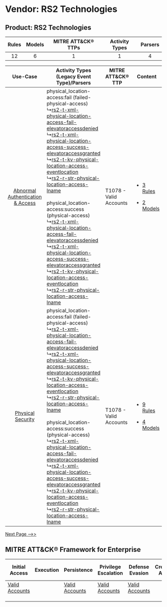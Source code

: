 Vendor: RS2 Technologies
========================
Product: RS2 Technologies
-------------------------
| Rules | Models | MITRE ATT&CK® TTPs | Activity Types | Parsers |
|:-----:|:------:|:------------------:|:--------------:|:-------:|
|  12   |   6    |         1          |       1        |    4    |

|    Use-Case    | Activity Types (Legacy Event Type)/Parsers    | MITRE ATT&CK® TTP          | Content    |
|:----:| ---- | ---- | ---- |
| [Abnormal Authentication & Access](../../../UseCases/uc_abnormal_authentication_&_access.md) |  physical_location-access:fail (failed-physical-access)<br> ↳[rs2-t-xml-physical-location-access-fail-elevatoraccessdenied](Ps/pC_rs2txmlphysicallocationaccessfailelevatoraccessdenied.md)<br> ↳[rs2-t-xml-physical-location-access-success-elevatoraccessgranted](Ps/pC_rs2txmlphysicallocationaccesssuccesselevatoraccessgranted.md)<br> ↳[rs2-t-kv-physical-location-access-eventlocation](Ps/pC_rs2tkvphysicallocationaccesseventlocation.md)<br> ↳[rs2-r-str-physical-location-access-lname](Ps/pC_rs2rstrphysicallocationaccesslname.md)<br><br> physical_location-access:success (physical-access)<br> ↳[rs2-t-xml-physical-location-access-fail-elevatoraccessdenied](Ps/pC_rs2txmlphysicallocationaccessfailelevatoraccessdenied.md)<br> ↳[rs2-t-xml-physical-location-access-success-elevatoraccessgranted](Ps/pC_rs2txmlphysicallocationaccesssuccesselevatoraccessgranted.md)<br> ↳[rs2-t-kv-physical-location-access-eventlocation](Ps/pC_rs2tkvphysicallocationaccesseventlocation.md)<br> ↳[rs2-r-str-physical-location-access-lname](Ps/pC_rs2rstrphysicallocationaccesslname.md)<br> | T1078 - Valid Accounts<br> | [<ul><li>3 Rules</li></ul><ul><li>2 Models</li></ul>](RM/r_m_rs2_technologies_rs2_technologies_Abnormal_Authentication_&_Access.md) |
|    [Physical Security](../../../UseCases/uc_physical_security.md)    |  physical_location-access:fail (failed-physical-access)<br> ↳[rs2-t-xml-physical-location-access-fail-elevatoraccessdenied](Ps/pC_rs2txmlphysicallocationaccessfailelevatoraccessdenied.md)<br> ↳[rs2-t-xml-physical-location-access-success-elevatoraccessgranted](Ps/pC_rs2txmlphysicallocationaccesssuccesselevatoraccessgranted.md)<br> ↳[rs2-t-kv-physical-location-access-eventlocation](Ps/pC_rs2tkvphysicallocationaccesseventlocation.md)<br> ↳[rs2-r-str-physical-location-access-lname](Ps/pC_rs2rstrphysicallocationaccesslname.md)<br><br> physical_location-access:success (physical-access)<br> ↳[rs2-t-xml-physical-location-access-fail-elevatoraccessdenied](Ps/pC_rs2txmlphysicallocationaccessfailelevatoraccessdenied.md)<br> ↳[rs2-t-xml-physical-location-access-success-elevatoraccessgranted](Ps/pC_rs2txmlphysicallocationaccesssuccesselevatoraccessgranted.md)<br> ↳[rs2-t-kv-physical-location-access-eventlocation](Ps/pC_rs2tkvphysicallocationaccesseventlocation.md)<br> ↳[rs2-r-str-physical-location-access-lname](Ps/pC_rs2rstrphysicallocationaccesslname.md)<br> | T1078 - Valid Accounts<br> | [<ul><li>9 Rules</li></ul><ul><li>4 Models</li></ul>](RM/r_m_rs2_technologies_rs2_technologies_Physical_Security.md)    |
[Next Page -->>](2_ds_rs2_technologies_rs2_technologies.md)

MITRE ATT&CK® Framework for Enterprise
--------------------------------------
| Initial Access                                                      | Execution | Persistence                                                         | Privilege Escalation                                                | Defense Evasion                                                     | Credential Access | Discovery | Lateral Movement | Collection | Command and Control | Exfiltration | Impact |
| ------------------------------------------------------------------- | --------- | ------------------------------------------------------------------- | ------------------------------------------------------------------- | ------------------------------------------------------------------- | ----------------- | --------- | ---------------- | ---------- | ------------------- | ------------ | ------ |
| [Valid Accounts](https://attack.mitre.org/techniques/T1078)<br><br> |           | [Valid Accounts](https://attack.mitre.org/techniques/T1078)<br><br> | [Valid Accounts](https://attack.mitre.org/techniques/T1078)<br><br> | [Valid Accounts](https://attack.mitre.org/techniques/T1078)<br><br> |                   |           |                  |            |                     |              |        |